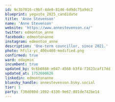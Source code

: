 ```yaml
---
id: 9c3b7016-c9bf-4de0-8146-6d9dc75a9dc2
blueprint: yegvote_2025_candidate
title: 'Anne Stevenson'
name: 'Anne Stevenson'
website: 'https://www.annestevenson.ca/'
twitter: edmonton_anne
facebook: edmontonanne
instagram: edmonton_anne
description: 'One-term councillor, since 2021.'
photo: hfilz-yc_400x400-modified.png
confirmed: true
ward: odaymin
incumbent: true
updated_by: 9c6b6866-e047-4568-b3f4-71623caf17dd
updated_at: 1752600626
linkedin: edmontonanne
bluesky_handle: annestevenson.bsky.social
tier: 1
party: f38d080d-1092-4330-9e67-881de742be14
---
```

